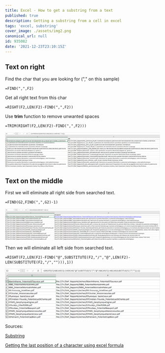 ```yaml
---
title: Excel - How to get a substring from a text
published: true
description: Getting a substring from a cell in excel
tags: 'excel, substring'
cover_image: ./assets/img2.png
canonical_url: null
id: 935082
date: '2021-12-23T23:10:15Z'
---
```


## Text on right
Find the char that you are looking for ("," on this sample)
```
=FIND(",",F2)
```

Get all right text from this char
```
=RIGHT(F2,LEN(F2)-FIND(",",F2))
```

Use <strong>trim</strong> function to remove unwanted spaces
```
=TRIM(RIGHT(F2,LEN(F2)-FIND(",",F2)))
```

![alt text][img3]

## Text on the middle

First we will eliminate all right side from searched text.
```
=FIND(G2,FIND(",",G2)-1)
```
![alt text][img1]

Then we will eliminate all left side from searched text.
```
=RIGHT(F2,LEN(F2)-FIND("@",SUBSTITUTE(F2,"/","@",LEN(F2)-LEN(SUBSTITUTE(F2,"/",""))),1))
```
![alt text][img2]

Sources:

[Substring](https://www.excel-easy.com/examples/substring.html#:~:text=To%20extract%20the%20leftmost%20characters,correct%20number%20of%20leftmost%20characters.)

[Getting the last position of a character using excel formula](https://trumpexcel.com/find-characters-last-position/)

[img1]: ./assets/img1.png "Image 1" 

[img2]: ./assets/img2.png "Image 2" 

[img3]: ./assets/img3.png "Image 3" 
